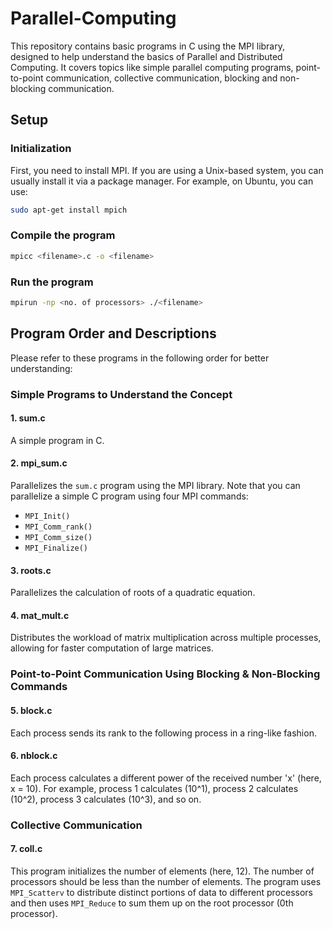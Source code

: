 # Parallel-Computing

This repository contains basic programs in C using the MPI library, designed to help understand the basics of Parallel and Distributed Computing. It covers topics like simple parallel computing programs, point-to-point communication, collective communication, blocking and non-blocking communication.

## Setup

### Initialization

First, you need to install MPI. If you are using a Unix-based system, you can usually install it via a package manager. For example, on Ubuntu, you can use:

```sh
sudo apt-get install mpich
```

### Compile the program

```sh
mpicc <filename>.c -o <filename>
```

### Run the program

```sh
mpirun -np <no. of processors> ./<filename>
```

## Program Order and Descriptions

Please refer to these programs in the following order for better understanding:

### Simple Programs to Understand the Concept

#### 1. sum.c
A simple program in C.

#### 2. mpi_sum.c
Parallelizes the `sum.c` program using the MPI library. Note that you can parallelize a simple C program using four MPI commands:
- `MPI_Init()`
- `MPI_Comm_rank()`
- `MPI_Comm_size()`
- `MPI_Finalize()`

#### 3. roots.c
Parallelizes the calculation of roots of a quadratic equation.

#### 4. mat_mult.c
Distributes the workload of matrix multiplication across multiple processes, allowing for faster computation of large matrices.

### Point-to-Point Communication Using Blocking & Non-Blocking Commands

#### 5. block.c
Each process sends its rank to the following process in a ring-like fashion.

#### 6. nblock.c
Each process calculates a different power of the received number 'x' (here, x = 10). For example, process 1 calculates \(10^1\), process 2 calculates \(10^2\), process 3 calculates \(10^3\), and so on.

### Collective Communication

#### 7. coll.c
This program initializes the number of elements (here, 12). The number of processors should be less than the number of elements. The program uses `MPI_Scatterv` to distribute distinct portions of data to different processors and then uses `MPI_Reduce` to sum them up on the root processor (0th processor).
